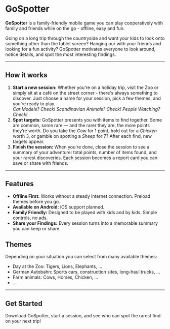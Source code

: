 # GoSpotter

**GoSpotter** is a family-friendly mobile game you can play cooperatively with family and friends while on the go - offline, easy and fun.

Going on a long trip through the countryside and want your kids to look onto something other than the tablet screen? Hanging our with your friends and looking for a fun activity? GoSpotter motivates everyone to look around, notice details, and spot the most interesting findings.

---

## How it works

1. **Start a new session:** Whether you're on a holiday trip, visit the Zoo or simply sit at a café on the street corner - there's always something to discover. Just choose a name for your session, pick a few themes, and you’re ready to play.  
   *Car Models? Check! Scandinavian Animals? Check! People Watching? Check!*
1. **Spot targets:** GoSpotter presents you with items to find together. Some are common, some rare — and the rarer they are, the more points they’re worth. Do you take the *Cow* for 1 point, hold out for a *Chicken* worth 3, or gamble on spotting a *Sheep* for 7? After each find, new targets appear.
1. **Finish the session:** When you're done, close the session to see a summary of your adventure: total points, number of items found, and your rarest discoveries. Each session becomes a report card you can save or share with friends.

---

## Features

* **Offline First:** Works without a steady internet connection. Preload themes before you go.
* **Available on Android:** iOS support planned.
* **Family Friendly:** Designed to be played with kids and by kids. Simple controls, no ads.
* **Share your Findings:** Every session turns into a memorable summary you can keep or share.

## Themes

Depending on your situation you can select from many available themes:

* Day at the Zoo: Tigers, Lions, Elephants, ...
* German Autobahn: Sports cars, construction sites, long-haul trucks, ...
* Farm animals: Cows, Horses, Chicken, ...
* ...

---

## Get Started

Download GoSpotter, start a session, and see who can spot the rarest find on your next trip!
